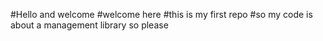 #Hello and welcome 
#welcome here 
#this is my first repo 
#so my code is about a management library so please 
